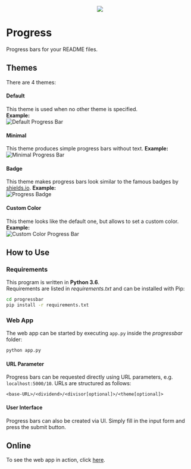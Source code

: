 <p align="center">
  <img src="https://github.com/Mailea/progress/blob/master/progressbar/static/img/logo.png"/>
</p>


# Progress
Progress bars for your README files.   

## Themes
There are 4 themes:  
#### Default
This theme is used when no other theme is specified.  
**Example:**   
![Default Progress Bar](https://progressbadges.herokuapp.com/73)

#### Minimal
This theme produces simple progress bars without text.
**Example:**   
![Minimal Progress Bar](https://progressbadges.herokuapp.com/73/100/minimal)

#### Badge
This theme makes progress bars look similar to the famous badges by [shields.io](https://shields.io).
**Example:**  
![Progress Badge](https://progressbadges.herokuapp.com/73/100/badge)

#### Custom Color
This theme looks like the default one, but allows to set a custom color.  
**Example:**  
![Custom Color Progress Bar](https://progressbadges.herokuapp.com/73/100/c0ffee)


## How to Use
### Requirements
This program is written in **Python 3.6**.  
Requirements are listed in *requirements.txt* and can be installed with Pip:
```bash
cd progressbar
pip install -r requirements.txt
```

### Web App
The web app can be started by executing `app.py` inside the *progressbar* folder:
```python  
python app.py
```

#### URL Parameter
Progress bars can be requested directly using URL parameters, e.g. `localhost:5000/10`. URLs are structured as follows:
```
<base-URL>/<dividend>/<divisor[optional]>/<theme[optional]>
```

#### User Interface
Progress bars can also be created via UI. Simply fill in the input form and press the submit button.


## Online
To see the web app in action, click [here](https://progressbadges.herokuapp.com).
